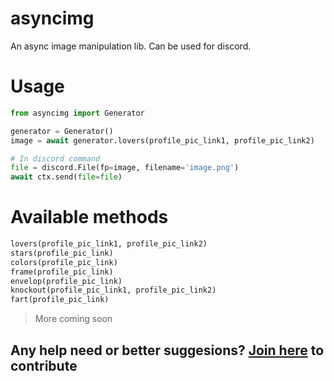 # asyncimg
An async image manipulation lib. Can be used for discord.

# Usage
```py
from asyncimg import Generator

generator = Generator()
image = await generator.lovers(profile_pic_link1, profile_pic_link2)

# In discord command
file = discord.File(fp=image, filename='image.png')
await ctx.send(file=file)
```

# Available methods
```py
lovers(profile_pic_link1, profile_pic_link2)
stars(profile_pic_link)
colors(profile_pic_link)
frame(profile_pic_link)
envelop(profile_pic_link)
knockout(profile_pic_link1, profile_pic_link2)
fart(profile_pic_link)
```
> More coming soon

## Any help need or better suggesions? [Join here](https://discord.gg/7SaE8v2) to contribute